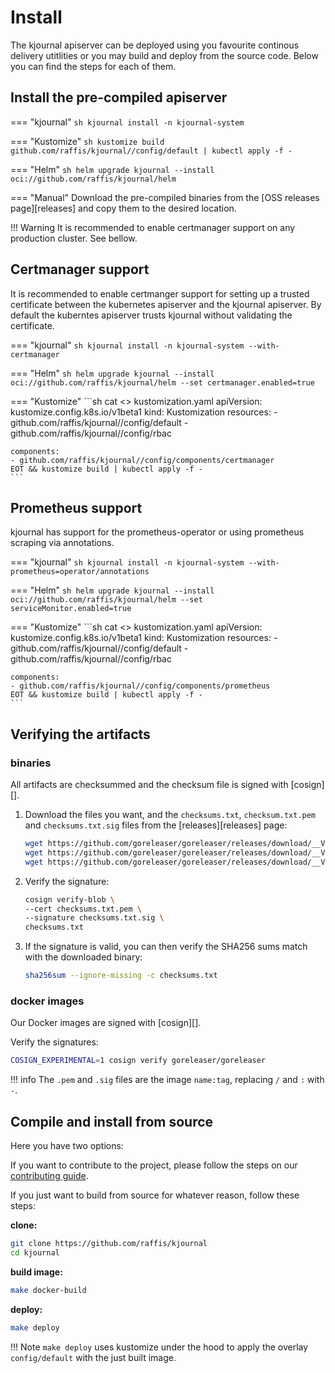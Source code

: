 # Install

The kjournal apiserver can be deployed using you favourite continous delivery utitlities or you may build and deploy from the
source code.
Below you can find the steps for each of them.

## Install the pre-compiled apiserver

=== "kjournal"
    ```sh
    kjournal install -n kjournal-system
    ```

=== "Kustomize"
    ```sh
    kustomize build github.com/raffis/kjournal//config/default | kubectl apply -f -
    ```

=== "Helm"
    ```sh
    helm upgrade kjournal --install oci://github.com/raffis/kjournal/helm
    ```

=== "Manual"
    Download the pre-compiled binaries from the [OSS releases page][releases] and copy them to the desired location.

!!! Warning
    It is recommended to enable certmanager support on any production cluster. See bellow. 


## Certmanager support

It is recommended to enable certmanger support for setting up a trusted certificate between the kubernetes apiserver
and the kjournal apiserver. By default the kuberntes apiserver trusts kjournal without validating the certificate.

=== "kjournal"
    ```sh
    kjournal install -n kjournal-system --with-certmanager
    ```

=== "Helm"
    ```sh
    helm upgrade kjournal --install oci://github.com/raffis/kjournal/helm --set certmanager.enabled=true
    ```

=== "Kustomize"
    ```sh
    cat <<EOT >> kustomization.yaml
    apiVersion: kustomize.config.k8s.io/v1beta1
    kind: Kustomization
    resources:
    - github.com/raffis/kjournal//config/default
    - github.com/raffis/kjournal//config/rbac

    components:
    - github.com/raffis/kjournal//config/components/certmanager
    EOT && kustomize build | kubectl apply -f -
    ```

## Prometheus support

kjournal has support for the prometheus-operator or using prometheus scraping via annotations.

=== "kjournal"
    ```sh
    kjournal install -n kjournal-system --with-prometheus=operator/annotations
    ```

=== "Helm"
    ```sh
    helm upgrade kjournal --install oci://github.com/raffis/kjournal/helm --set serviceMonitor.enabled=true
    ```

=== "Kustomize"
    ```sh
    cat <<EOT >> kustomization.yaml
    apiVersion: kustomize.config.k8s.io/v1beta1
    kind: Kustomization
    resources:
    - github.com/raffis/kjournal//config/default
    - github.com/raffis/kjournal//config/rbac

    components:
    - github.com/raffis/kjournal//config/components/prometheus
    EOT && kustomize build | kubectl apply -f -
    ```


## Verifying the artifacts

### binaries

All artifacts are checksummed and the checksum file is signed with [cosign][].

1. Download the files you want, and the `checksums.txt`, `checksum.txt.pem` and `checksums.txt.sig` files from the [releases][releases] page:
    ```sh
    wget https://github.com/goreleaser/goreleaser/releases/download/__VERSION__/checksums.txt
    wget https://github.com/goreleaser/goreleaser/releases/download/__VERSION__/checksums.txt.sig
    wget https://github.com/goreleaser/goreleaser/releases/download/__VERSION__/checksums.txt.pem
    ```
1. Verify the signature:
    ```sh
    cosign verify-blob \
    --cert checksums.txt.pem \
    --signature checksums.txt.sig \
    checksums.txt
    ```
1. If the signature is valid, you can then verify the SHA256 sums match with the downloaded binary:
    ```sh
    sha256sum --ignore-missing -c checksums.txt
    ```

### docker images

Our Docker images are signed with [cosign][].

Verify the signatures:

```sh
COSIGN_EXPERIMENTAL=1 cosign verify goreleaser/goreleaser
```

!!! info
    The `.pem` and `.sig` files are the image `name:tag`, replacing `/` and `:` with `-`.

## Compile and install from source

Here you have two options:

If you want to contribute to the project, please follow the
steps on our [contributing guide](/contributing/).

If you just want to build from source for whatever reason, follow these steps:

**clone:**

```sh
git clone https://github.com/raffis/kjournal
cd kjournal
```

**build image:**

```sh
make docker-build
```

**deploy:**

```sh
make deploy
```

!!! Note
    `make deploy` uses kustomize under the hood to apply the overlay `config/default` with the just built image.